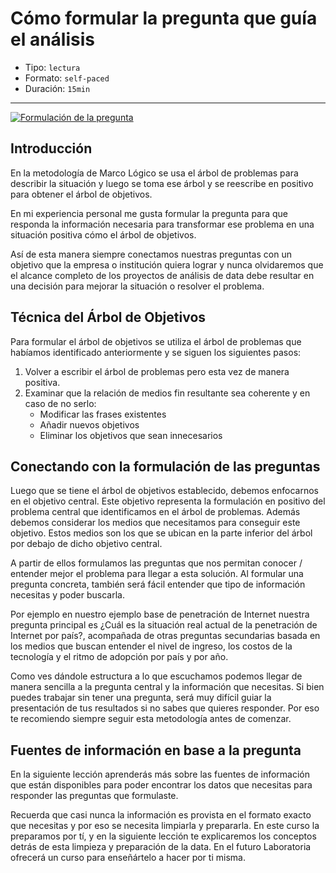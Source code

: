 # Cómo formular la pregunta que guía el análisis

* Tipo: `lectura`
* Formato: `self-paced`
* Duración: `15min`

***

[![Formulación de la pregunta](https://embed-ssl.wistia.com/deliveries/2e3a2fd4f7421c332bbdfa8aad5e60ed9c18f154.jpg?image_play_button_size=2x&amp;image_crop_resized=960x540&amp;image_play_button=1&amp;image_play_button_color=f7b617e0)](https://laboratoria.wistia.com/medias/5tg9bawjfc?wvideo=5tg9bawjfc)

## Introducción

En la metodología de Marco Lógico se usa el árbol de problemas para describir la
situación y luego se toma ese árbol y se reescribe en positivo para obtener el
árbol de objetivos.

En mi experiencia personal me gusta formular la pregunta para que responda la
información necesaria para transformar ese problema en una situación positiva
cómo el árbol de objetivos.

Así de esta manera siempre conectamos nuestras preguntas con un objetivo que la
empresa o institución quiera lograr y nunca olvidaremos que el alcance completo
de los proyectos de análisis de data debe resultar en una decisión para mejorar
la situación o resolver el problema.

## Técnica del Árbol de Objetivos

Para formular el árbol de objetivos se utiliza el árbol de problemas que
habíamos identificado anteriormente y se siguen los siguientes pasos:

1. Volver a escribir el árbol de problemas pero esta vez de manera positiva.
2. Examinar que la relación de medios fin resultante sea coherente y en caso de
   no serlo:
   - Modificar las frases existentes
   - Añadir nuevos objetivos
   - Eliminar los objetivos que sean innecesarios

## Conectando con la formulación de las preguntas

Luego que se tiene el árbol de objetivos establecido, debemos enfocarnos en el
objetivo central. Este objetivo representa la formulación en positivo del
problema central que identificamos en el árbol de problemas. Además debemos
considerar los medios que necesitamos para conseguir este objetivo. Estos medios
son los que se ubican en la parte inferior del árbol por debajo de dicho
objetivo central.

A partir de ellos formulamos las preguntas que nos permitan conocer / entender
mejor el problema para llegar a esta solución. Al formular una pregunta
concreta, también será fácil entender que tipo de información necesitas y poder
buscarla.

Por ejemplo en nuestro ejemplo base de penetración de Internet nuestra pregunta
principal es ¿Cuál es la situación real actual de la penetración de Internet por
país?, acompañada de otras preguntas secundarias basada en los medios que buscan
entender el nivel de ingreso, los costos de la tecnología y el ritmo de adopción
por país y por año.

Como ves dándole estructura a lo que escuchamos podemos llegar de manera
sencilla a la pregunta central y la información que necesitas. Si bien puedes
trabajar sin tener una pregunta, será muy difícil guiar la presentación de tus
resultados si no sabes que quieres responder. Por eso te recomiendo siempre
seguir esta metodología antes de comenzar.

## Fuentes de información en base a la pregunta

En la siguiente lección aprenderás más sobre las fuentes de información que
están disponibles para poder encontrar los datos que necesitas para responder
las preguntas que formulaste.

Recuerda que casi nunca la información es provista en el formato exacto que
necesitas y por eso se necesita limpiarla y prepararla. En este curso la
preparamos por tí, y en la siguiente lección te explicaremos los conceptos
detrás de esta limpieza y preparación de la data. En el futuro Laboratoria
ofrecerá un curso para enseñártelo a hacer por ti misma.
